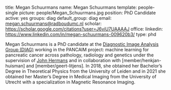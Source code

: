title: Megan Schuurmans
name: Megan Schuurmans
template: people-single
picture: people/Megan_Schuurmans.jpg
position: PhD Candidate
active: yes
groups: diag
default_group: diag
email: megan.schuurmans@radboudumc.nl
scholar: https://scholar.google.com/citations?user=J6viU7UAAAAJ
office: 
linkedin: https://www.linkedin.com/in/megan-schuurmans-009620b3/
type: phd

Megan Schuurmans is a PhD candidate at the [Diagnostic Image Analysis Group (DIAG)](https://www.diagnijmegen.nl/) working in the PANCAIM project: machine learning for pancreatic cancer across pathology, radiology and genetics under the supervision of [John Hermans](http://radboudimaging.nl/index.php/Person?name=John_Hermans) and in collaboration with [member/henkjan-huisman] and [member/geert-litjens]. In 2018, she obtained her Bachelor’s Degree in Theoretical Physics from the University of Leiden and in 2021 she obtained her Master’s Degree in Medical Imaging from the University of Utrecht with a specialization in Magnetic Resonance Imaging. 

